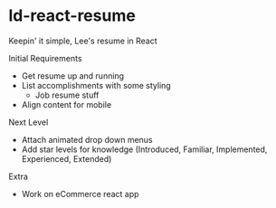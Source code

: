 # ld-react-resume
Keepin' it simple, Lee's resume in React

Initial Requirements
- Get resume up and running
- List accomplishments with some styling
    - Job resume stuff
- Align content for mobile

Next Level
- Attach animated drop down menus
- Add star levels for knowledge (Introduced, Familiar, Implemented, Experienced, Extended)

Extra
- Work on eCommerce react app